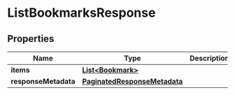 

# ListBookmarksResponse


## Properties

| Name | Type | Description | Notes |
|------------ | ------------- | ------------- | -------------|
|**items** | [**List&lt;Bookmark&gt;**](Bookmark.md) |  |  [optional] |
|**responseMetadata** | [**PaginatedResponseMetadata**](PaginatedResponseMetadata.md) |  |  [optional] |



